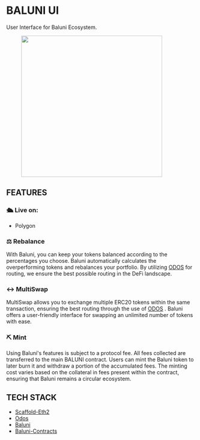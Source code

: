 # BALUNI UI

User Interface for Baluni Ecosystem.

<div align="left" data-full-width="false">
<figure><img src="https://storage.googleapis.com/download/storage/v1/b/buidlguidl-v3.appspot.com/o/builds%2F0a585c43ce6f238057a2a3900.webp?generation=1708333348717951&#x26;alt=media" alt="" width="375"><figcaption></figcaption></figure>
</div>

## FEATURES

### 🛳️ Live on:

- Polygon

### ⚖️ Rebalance

With Baluni, you can keep your tokens balanced according to the percentages you choose. Baluni automatically calculates the overperforming tokens and rebalances your portfolio. By utilizing [ODOS](https://www.odos.xyz/) for routing, we ensure the best possible routing in the DeFi landscape.

### ↔️ MultiSwap

MultiSwap allows you to exchange multiple ERC20 tokens within the same transaction, ensuring the best routing through the use of [ODOS](https://www.odos.xyz/) . Baluni offers a user-friendly interface for swapping an unlimited number of tokens with ease.

### ⛏️ Mint

Using Baluni's features is subject to a protocol fee. All fees collected are transferred to the main BALUNI contract. Users can mint the Baluni token to later burn it and withdraw a portion of the accumulated fees. The minting cost varies based on the collateral in fees present within the contract, ensuring that Baluni remains a circular ecosystem.

## TECH STACK

- [Scaffold-Eth2](https://scaffoldeth.io/)
- [Odos](https://www.odos.xyz/)
- [Baluni](https://github.com/plancia/baluni)
- [Baluni-Contracts](https://github.com/plancia/baluni-contracts)
